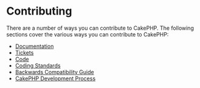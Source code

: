 # Contributing

There are a number of ways you can contribute to CakePHP. The following sections
cover the various ways you can contribute to CakePHP:

- [Documentation](contributing/documentation.md)
- [Tickets](contributing/tickets.md)
- [Code](contributing/code.md)
- [Coding Standards](contributing/cakephp-coding-conventions.md)
- [Backwards Compatibility Guide](contributing/backwards-compatibility.md)
- [CakePHP Development Process](contributing/cakephp-development-process.md)
